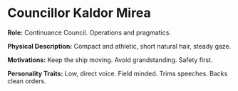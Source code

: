 # Councillor Kaldor Mirea

**Role:** Continuance Council. Operations and pragmatics.

**Physical Description:** Compact and athletic, short natural hair, steady gaze.

**Motivations:** Keep the ship moving. Avoid grandstanding. Safety first.

**Personality Traits:** Low, direct voice. Field minded. Trims speeches. Backs clean orders.
